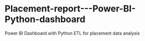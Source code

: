 # Placement-report---Power-BI-Python-dashboard
Power BI Dashboard with Python ETL for placement data analysis
